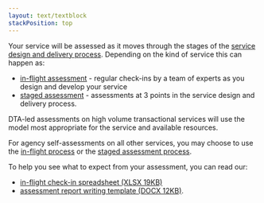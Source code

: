 ```yaml
---
layout: text/textblock
stackPosition: top
---
```


Your service will be assessed as it moves through the stages of the [service design and delivery process](/service-design-delivery-process/). Depending on the kind of service this can happen as:

* [in-flight assessment](#in-flight-assessment-process) - regular check-ins by a team of experts as you design and develop your service  
* [staged assessment]() - assessments at 3 points in the service design and delivery process.

DTA-led assessments on high volume transactional services will use the model most appropriate for the service and available resources.

For agency self-assessments on all other services, you may choose to use the [in-flight process]() or the [staged assessment process](standard/inflight-check-in-spreadsheet).

To help you see what to expect from your assessment, you can read our:
 - [in-flight check-in spreadsheet (XLSX 19KB)](/assets/files/standard/inflight-check-in-spreadsheet.xlsx)
 - [assessment report writing template (DOCX 12KB)](/assets/files/standard/assessment-report-teamplate.docx).
